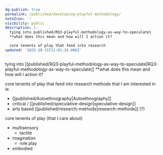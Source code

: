 ```yaml
---
dg-publish: true
permalink: /published/developing-playful-methodology/
noteIcon: ''
visibility: public
description: |-
  tying into published/RQ3-playful-methodology-as-way-to-speculate\
  **what does this mean and how will I action it?

  core tenents of play that feed into research 
updated: '2025-10-15T21:01:34.006Z'
---
```


tying into [[published/RQ3-playful-methodology-as-way-to-speculate\|RQ3-playful-methodology-as-way-to-speculate]]
**what does this mean and how will I action it?

core tenents of play that feed into research methods that I am interested in 
ie.
- [[published/Autoethnography\|Autoethnography]]
- critical / [[published/speculative-design\|speculative-design]]
- arts based [[published/research-methods\|research-methods]] (?)

core tenents of play (that I care about)
- multisensory
	- tactile
- imagination 
	- role play
- embodied
